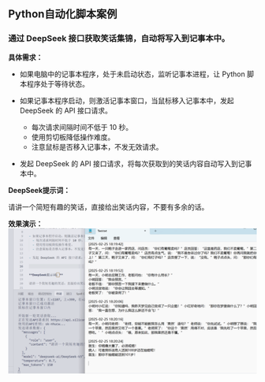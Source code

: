 ## Python自动化脚本案例

### 通过 DeepSeek 接口获取笑话集锦，自动将写入到记事本中。

**具体需求：**

- 如果电脑中的记事本程序，处于未启动状态，监听记事本进程，让 Python 脚本程序处于等待状态。

- 如果记事本程序启动，则激活记事本窗口，当鼠标移入记事本中，发起 DeepSeek 的 API 接口请求。
  - 每次请求间隔时间不低于 10 秒。
  - 使用剪切板降低操作难度。
  - 注意鼠标是否移入记事本，不发无效请求。

- 发起 DeepSeek 的 API 接口请求，将每次获取到的笑话内容自动写入到记事本中。



**DeepSeek提示词：**

请讲一个简短有趣的笑话，直接给出笑话内容，不要有多余的话。

**效果演示：**
![Alt Text](https://github.com/qqphp/automation_script_joke/blob/main/demo.gif)
